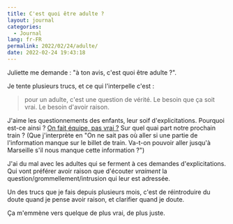```yaml
---
title: C'est quoi être adulte ?
layout: journal
categories:
  - Journal
lang: fr-FR
permalink: 2022/02/24/adulte/
date: 2022-02-24 19:43:18
---
```


Juliette me demande : "à ton avis, c'est quoi être adulte ?".

Je tente plusieurs trucs, et ce qui l'interpelle c'est :

> pour un adulte, c'est une question de vérité. Le besoin que ça soit vrai. Le besoin d'avoir raison.

J'aime les questionnements des enfants, leur soif d'explicitations. Pourquoi est-ce ainsi ? [On fait équipe, pas vrai ?](/2022/01/30/faire-equipe/) Sur quel quai part notre prochain train ? (Que j'interprète en "On ne sait pas où aller si une partie de l'information manque sur le billet de train. Va-t-on pouvoir aller jusqu'à Marseille s'il nous manque cette information ?")

J'ai du mal avec les adultes qui se ferment à ces demandes d'explicitations. Qui vont préférer avoir raison que d'écouter _vraiment_ la question/grommellement/intrusion qui leur est adressée.

Un des trucs que je fais depuis plusieurs mois, c'est de réintroduire du doute quand je pense avoir raison, et clarifier quand je doute.

Ça m'emmène vers quelque de plus vrai, de plus juste.